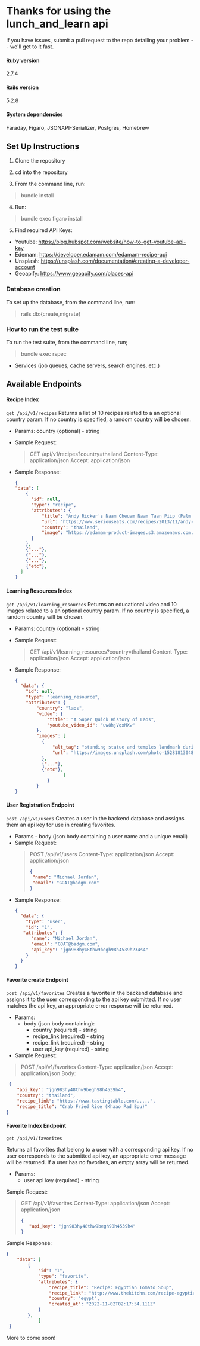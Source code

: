 # Thanks for using the lunch_and_learn api

If you have issues, submit a pull request to the repo detailing your problem -- we'll get to it fast.
#### Ruby version

2.7.4

#### Rails version

5.2.8

#### System dependencies

Faraday, Figaro, JSONAPI-Serializer, Postgres, Homebrew

## Set Up Instructions

1. Clone the repository

2. cd into the repository

3. From the command line, run:

>bundle install

4. Run:

>bundle exec figaro install

5. Find required API Keys:

- Youtube: https://blog.hubspot.com/website/how-to-get-youtube-api-key
- Edemam: https://developer.edamam.com/edamam-recipe-api
- Unsplash: https://unsplash.com/documentation#creating-a-developer-account
- Geoapify: https://www.geoapify.com/places-api

### Database creation

To set up the database, from the command line, run:

>rails db:{create,migrate}

### How to run the test suite

To run the test suite, from the command line, run;

>bundle exec rspec

- Services (job queues, cache servers, search engines, etc.)

## Available Endpoints

#### Recipe Index

  ```get /api/v1/recipes```
  Returns a list of 10 recipes related to a an optional country param. If no country is specified, a random country will be chosen.

- Params: country (optional) - string
- Sample Request:

   >GET /api/v1/recipes?country=thailand
   >Content-Type: application/json
   >Accept: application/json

- Sample Response:

    ```json
    {
    "data": [
        {
          "id": null,
          "type": "recipe",
          "attributes": {
              "title": "Andy Ricker's Naam Cheuam Naam Taan Piip (Palm Sugar Simple Syrup)",
              "url": "https://www.seriouseats.com/recipes/2013/11/andy-rickers-naam-cheuam-naam-taan-piip-palm-sugar-simple-syrup.html",
              "country": "thailand",
              "image": "https://edamam-product-images.s3.amazonaws.com..."
          }
        },
        {"..."},
        {"..."},
        {"..."},
        {"etc"},
      ]
    }
    ```

#### Learning Resources Index

  ```get /api/v1/learning_resources```
  Returns an educational video and 10 images related to a an optional country param. If no country is specified, a random country will be chosen.

- Params: country (optional) - string
- Sample Request:

   >GET /api/v1/learning_resources?country=thailand
   >Content-Type: application/json
   >Accept: application/json

- Sample Response:

  ```json
  {
    "data": {
      "id": null,
      "type": "learning_resource",
      "attributes": {
          "country": "laos",
          "video": {
              "title": "A Super Quick History of Laos",
              "youtube_video_id": "uw8hjVqxMXw"
          },
          "images": [
            {
                "alt_tag": "standing statue and temples landmark during daytime",
                "url": "https://images.unsplash.com/photo-1528181304800-259b08848526?ixid=MnwzNzg2NzV8MHwxfHNlYXJjaHwxfHx0aGFpbGFuZHxlbnwwfHx8fDE2Njc4Njk1NTA&ixlib=rb-4.0.3"
            },
            {"..."},
            {"etc"},
                    ]
              }
          }
  }
  ```

#### User Registration Endpoint

```post /api/v1/users```
Creates a user in the backend database and assigns them an api key for use in creating favorites.

- Params - body (json body containing a user name and a unique email)
- Sample Request:
  >POST /api/v1/users
  >Content-Type: application/json
  >Accept: application/json
  >
  >```json
  >{
  >  "name": "Michael Jordan",
  >  "email": "GOAT@badgm.com"
  >}
  >```
>
- Sample Response:

  ```json
  {
    "data": {
      "type": "user",
      "id": "1",
     "attributes": {
        "name": "Michael Jordan",
        "email": "GOAT@badgm.com",
        "api_key": "jgn983hy48thw9begh98h4539h234s4"
      }
    }
  }
  ```

#### Favorite create Endpoint

```post /api/v1/favorites```
Creates a favorite in the backend database and assigns it to the user corresponding to the api key submitted. If no user matches the api key, an appropriate error response will be returned.

- Params:
  - body (json body containing):
    - country (required) - string
    - recipe_link (required) - string
    - recipe_link (required) - string
    - user api_key (required) - string
- Sample Request:

>POST /api/v1/favorites
>Content-Type: application/json
>Accept: application/json
>Body:

```json
 {
    "api_key": "jgn983hy48thw9begh98h4539h4",
    "country": "thailand",
    "recipe_link": "https://www.tastingtable.com/.....",
    "recipe_title": "Crab Fried Rice (Khaao Pad Bpu)"
}
```

#### Favorite Index Endpoint

```get /api/v1/favorites```

Returns all favorites that belong to a user with a corresponding api key. If no user corresponds to the submitted api key, an appropriate error message will be returned. If a user has no favorites, an empty array will be returned.

- Params:
  - user api key (required) - string

Sample Request:
>GET /api/v1/favorites
>Content-Type: application/json
>Accept: application/json
>
>```json
>{
>    "api_key": "jgn983hy48thw9begh98h4539h4"
>}
>```

Sample Response:

```json
{
    "data": [
        {
            "id": "1",
            "type": "favorite",
            "attributes": {
                "recipe_title": "Recipe: Egyptian Tomato Soup",
                "recipe_link": "http://www.thekitchn.com/recipe-egyptian-tomato-soup-weeknight....",
                "country": "egypt",
                "created_at": "2022-11-02T02:17:54.111Z"
            }
        },
            ]
 }
 ```
More to come soon!
